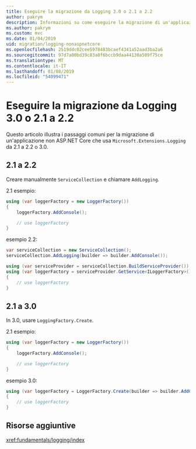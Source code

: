```yaml
---
title: Eseguire la migrazione da Logging 3.0 o 2.1 a 2.2
author: pakrym
description: Informazioni su come eseguire la migrazione di un'applicazione non ASP.NET Core che usa Logging da 2.1 a 2.2 o 3.0.
ms.author: pakrym
ms.custom: mvc
ms.date: 01/04/2019
uid: migration/logging-nonaspnetcore
ms.openlocfilehash: 2519ddc02cee5978483bcaef4341a52aad3ba2a6
ms.sourcegitcommit: 97d7a00bd39c83a8f6bccb9daa44130a509f75ce
ms.translationtype: MT
ms.contentlocale: it-IT
ms.lasthandoff: 01/08/2019
ms.locfileid: "54099471"
---
```

# <a name="migrate-from-microsoftextensionslogging-21-to-22-or-30"></a>Eseguire la migrazione da Logging 3.0 o 2.1 a 2.2

Questo articolo illustra i passaggi comuni per la migrazione di un'applicazione non ASP.NET Core che usa `Microsoft.Extensions.Logging` da 2.1 a 2.2 o 3.0.

## <a name="21-to-22"></a>2.1 a 2.2

Creare manualmente `ServiceCollection` e chiamare `AddLogging`.

2.1 esempio:

```csharp
using (var loggerFactory = new LoggerFactory())
{
    loggerFactory.AddConsole();

    // use loggerFactory
}
```

esempio 2.2:

```csharp
var serviceCollection = new ServiceCollection();
serviceCollection.AddLogging(builder => builder.AddConsole());

using (var serviceProvider = serviceCollection.BuildServiceProvider())
using (var loggerFactory = serviceProvider.GetService<ILoggerFactory>())
{
    // use loggerFactory
}
```

## <a name="21-to-30"></a>2.1 a 3.0

In 3.0, usare `LoggingFactory.Create`.

2.1 esempio:

```csharp
using (var loggerFactory = new LoggerFactory())
{
    loggerFactory.AddConsole();

    // use loggerFactory
}
```

esempio 3.0:

```csharp
using (var loggerFactory = LoggerFactory.Create(builder => builder.AddConsole()))
{
    // use loggerFactory
}
```

## <a name="additional-resources"></a>Risorse aggiuntive

<xref:fundamentals/logging/index>